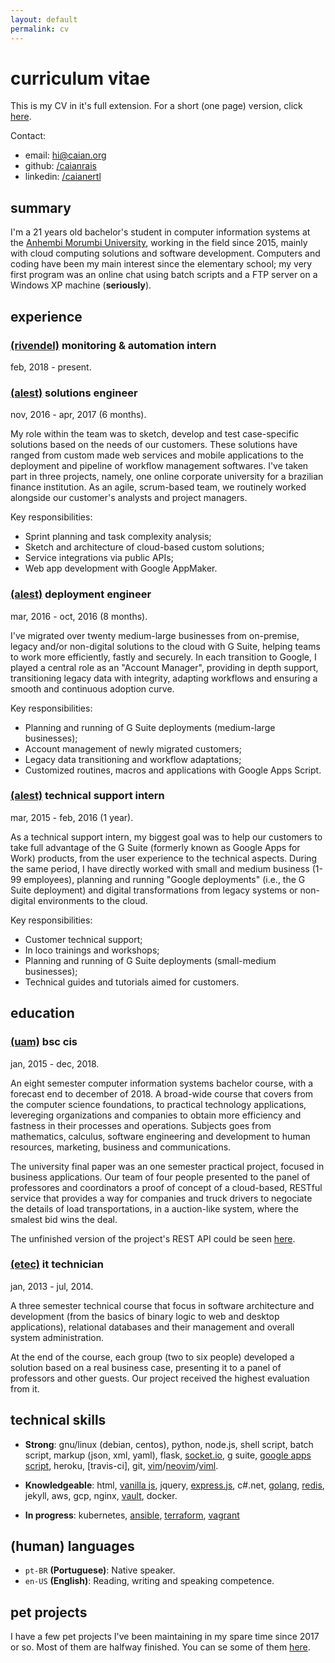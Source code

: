 ```yaml
---
layout: default
permalink: cv
---
```


# curriculum vitae

This is my CV in it's full extension. For a short (one page) version, click
[here](#).

Contact:
 - email: [hi@caian.org](mailto:hi@caian.org)
 - github: [/caianrais](https://github.com/caianrais)
 - linkedin: [/caianertl](https://www.linkedin.com/in/caianertl)


## summary

I'm a 21 years old bachelor's student in computer information systems at the
[Anhembi Morumbi University](http://portal.anhembi.br), working in the field
since 2015, mainly with cloud computing solutions and software development.
Computers and coding have been my main interest since the elementary school; my
very first program was an online chat using batch scripts and a FTP server on a
Windows XP machine (**seriously**).


## experience

### [(rivendel)](https://rivendel.com.br) monitoring & automation intern

feb, 2018 - present.

### [(alest)](http://www.alest.com.br) solutions engineer

nov, 2016 - apr, 2017 (6 months).

My role within the team was to sketch, develop and test case-specific solutions
based on the needs of our customers. These solutions have ranged from custom
made web services and mobile applications to the deployment and pipeline of
workflow management softwares. I've taken part in three projects, namely, one
online corporate university for a brazilian finance institution. As an agile,
scrum-based team, we routinely worked alongside our customer's analysts and
project managers.

Key responsibilities:
 - Sprint planning and task complexity analysis;
 - Sketch and architecture of cloud-based custom solutions;
 - Service integrations via public APIs;
 - Web app development with Google AppMaker.

### [(alest)](http://www.alest.com.br) deployment engineer

mar, 2016 - oct, 2016 (8 months).

I've migrated over twenty medium-large businesses from on-premise, legacy
and/or non-digital solutions to the cloud with G Suite, helping teams to work
more efficiently, fastly and securely. In each transition to Google, I played a
central role as an "Account Manager", providing in depth support, transitioning
legacy data with integrity, adapting workflows and ensuring a smooth and
continuous adoption curve.

Key responsibilities:
 - Planning and running of G Suite deployments (medium-large businesses);
 - Account management of newly migrated customers;
 - Legacy data transitioning and workflow adaptations;
 - Customized routines, macros and applications with Google Apps Script.

### [(alest)](http://www.alest.com.br) technical support intern

mar, 2015 - feb, 2016 (1 year).

As a technical support intern, my biggest goal was to help our customers to
take full advantage of the G Suite (formerly known as Google Apps for Work)
products, from the user experience to the technical aspects. During the same
period, I have directly worked with small and medium business (1-99 employees),
planning and running "Google deployments" (i.e., the G Suite deployment) and
digital transformations from legacy systems or non-digital environments to the
cloud.

Key responsibilities:
 - Customer technical support;
 - In loco trainings and workshops;
 - Planning and running of G Suite deployments (small-medium businesses);
 - Technical guides and tutorials aimed for customers.


## education

### [(uam)](http://portal.anhembi.br/graduacao/cursos/sistemas-de-informacao) bsc cis

jan, 2015 - dec, 2018.

An eight semester computer information systems bachelor course, with a forecast
end to december of 2018. A broad-wide course that covers from the computer
science foundations, to practical technology applications, levereging
organizations and companies to obtain more efficiency and fastness in their
processes and operations. Subjects goes from mathematics, calculus, software
engineering and development to human resources, marketing, business and
communications.

The university final paper was an one semester practical project, focused in
business applications. Our team of four people presented to the panel of
professores and coordinators a proof of concept of a cloud-based, RESTful
service that provides a way for companies and truck drivers to negociate the
details of load transportations, in a auction-like system, where the smalest
bid wins the deal.

The unfinished version of the project's REST API could be seen
[here](https://github.com/caianrais/mcore).


### [(etec)](https://www.vestibulinhoetec.com.br/unidades-cursos/curso.asp?c=702) it technician

jan, 2013 - jul, 2014.

A three semester technical course that focus in software architecture and
development (from the basics of binary logic to web and desktop applications),
relational databases and their management and overall system administration.

At the end of the course, each group (two to six people) developed a solution
based on a real business case, presenting it to a panel of professors and other
guests. Our project received the highest evaluation from it.


## technical skills

 - **Strong**: gnu/linux (debian, centos), python, node.js, shell script, batch
     script, markup (json, xml, yaml), flask, [socket.io], g suite, [google apps
     script], heroku, [travis-ci], git, [vim]/[neovim]/[viml].

 - **Knowledgeable**: html, [vanilla js], jquery, [express.js], c#.net, [golang],
     [redis], jekyll, aws, gcp, nginx, [vault], docker.

 - **In progress**: kubernetes, [ansible], [terraform], [vagrant]

[socket.io]: https://socket.io/
[google apps script]: https://developers.google.com/apps-script/
[vim]: https://www.vim.org/
[neovim]: https://neovim.io/
[viml]: http://learnvimscriptthehardway.stevelosh.com/
[vanilla js]: http://vanilla-js.com/
[express.js]: https://expressjs.com/
[golang]: https://golang.org/
[redis]: https://redis.io/
[vault]: https://www.vaultproject.io/
[ansible]: https://www.ansible.com/
[terraform]: https://www.terraform.io/
[vagrant]: https://www.vagrantup.com/


## (human) languages

 - `pt-BR` **(Portuguese)**: Native speaker.
 - `en-US` **(English)**: Reading, writing and speaking competence.


## pet projects

I have a few pet projects I've been maintaining in my spare time since 2017 or
so. Most of them are halfway finished. You can se some of them [here](/projs).
